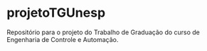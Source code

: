 # projetoTGUnesp
Repositório para o projeto do Trabalho de Graduação do curso de Engenharia de Controle e Automação.
